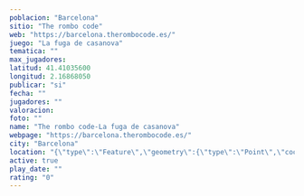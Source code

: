 ```yaml
---
poblacion: "Barcelona"
sitio: "The rombo code"
web: "https://barcelona.therombocode.es/"
juego: "La fuga de casanova"
tematica: ""
max_jugadores: 
latitud: 41.41035600
longitud: 2.16868050
publicar: "si"
fecha: ""
jugadores: ""
valoracion: 
foto: ""
name: "The rombo code-La fuga de casanova"
webpage: "https://barcelona.therombocode.es/"
city: "Barcelona"
location: "{\"type\":\"Feature\",\"geometry\":{\"type\":\"Point\",\"coordinates\":[2.1686805,41.410356]}}"
active: true
play_date: ""
rating: "0"
---
```

